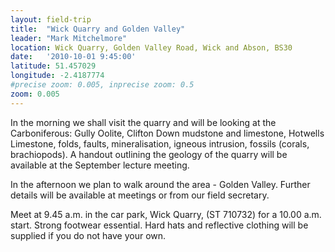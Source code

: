 ```yaml
---
layout: field-trip
title:  "Wick Quarry and Golden Valley"
leader: "Mark Mitchelmore"
location: Wick Quarry, Golden Valley Road, Wick and Abson, BS30
date:   '2010-10-01 9:45:00'
latitude: 51.457029
longitude: -2.4187774
#precise zoom: 0.005, inprecise zoom: 0.5
zoom: 0.005
---
```

In the morning we shall visit the quarry and will be looking at the Carboniferous: Gully Oolite, Clifton Down mudstone and limestone, Hotwells Limestone, folds, faults, mineralisation, igneous intrusion, fossils (corals, brachiopods). A handout outlining the geology of the quarry will be available at the September lecture meeting.

In the afternoon we plan to walk around the area - Golden Valley. Further details will be available at meetings or from our field secretary.

Meet at 9.45 a.m. in the car park, Wick Quarry, (ST 710732) for a 10.00 a.m. start. Strong footwear essential. Hard hats and reflective clothing will be supplied if you do not have your own.